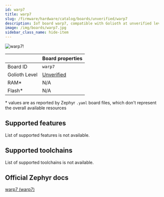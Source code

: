 ```yaml
---
id: warp7
title: warp7
slug: /firmware/hardware/catalog/boards/unverified/warp7
description: IoT board warp7, compatible with Golioth at unverified level.
image: /img/boards/warp7.jpg
sidebar_class_name: hide-item
---
```


[//]: # (This is an auto-generated file, do not edit! Changes to it will be lost upon re-generation)

![warp7!](/img/boards/warp7.jpg "warp7")

|                | Board properties     |
| -------------  | -------------------- |
| Board ID       | `warp7` |
| Golioth Level  | [Unverified](/firmware/hardware#unverified-boards) |
| RAM*           | N/A |
| Flash*         | N/A |

\* values are as reported by Zephyr `.yaml` board files, which don't represent the overall available resources



## Supported features

List of supported features is not available.

## Supported toolchains

List of supported toolchains is not available.

## Official Zephyr docs

[warp7 (warp7)](https://docs.zephyrproject.org/latest/boards/element14/warp7/doc/index.html)
